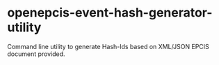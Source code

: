 # openepcis-event-hash-generator-utility

Command line utility to generate Hash-Ids based on XML/JSON EPCIS document provided.


